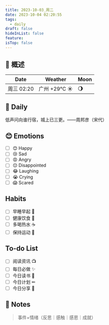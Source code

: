 ```yaml
---
title: 2023-10-03_周二
date: 2023-10-04 02:20:55
tags:
  - daily
draft: false
hideInList: false
feature: 
isTop: false
---
```




## 📅 概述

| Date           | Weather      | Moon |
| -------------- | ------------ | ---- |
| 周三 02:20 |广州 +29°C ☀️  |🌖|

## 📖 Daily

低声问向谁行宿，城上已三更。——周邦彦（宋代）

## 😊 Emotions

- [ ] 😊 Happy
- [ ] 😢 Sad
- [ ] 😡 Angry
- [ ] 😔 Disappointed
- [ ] 😂 Laughing
- [ ] 😭 Crying
- [ ] 😱 Scared

## Habits

- [ ] 早睡早起 🌃
- [ ] 健康饮食 🥗
- [ ] 多喝热水 ☕️
- [ ] 保持运动 💪

## To-do List

- [ ] 阅读资讯 📺
- [ ] 每日必做 ✨
- [ ] 今日读书 📖
- [ ] 今日计划 ✏
- [ ] 今日分享 📌

## 📝 Notes
> 事件+情绪（反思｜感触｜感恩｜成就）

